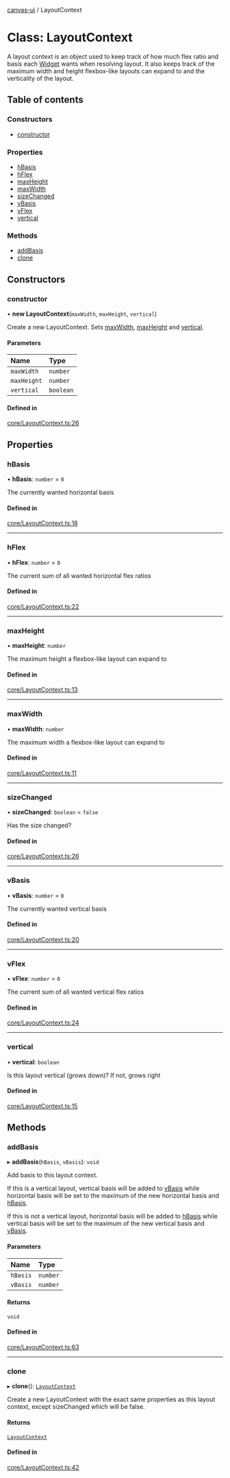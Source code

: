 [canvas-ui](../README.md) / LayoutContext

# Class: LayoutContext

A layout context is an object used to keep track of how much flex ratio and
basis each [Widget](widget.md) wants when resolving layout. It also keeps track of
the maximum width and height flexbox-like layouts can expand to and the
verticality of the layout.

## Table of contents

### Constructors

- [constructor](layoutcontext.md#constructor)

### Properties

- [hBasis](layoutcontext.md#hbasis)
- [hFlex](layoutcontext.md#hflex)
- [maxHeight](layoutcontext.md#maxheight)
- [maxWidth](layoutcontext.md#maxwidth)
- [sizeChanged](layoutcontext.md#sizechanged)
- [vBasis](layoutcontext.md#vbasis)
- [vFlex](layoutcontext.md#vflex)
- [vertical](layoutcontext.md#vertical)

### Methods

- [addBasis](layoutcontext.md#addbasis)
- [clone](layoutcontext.md#clone)

## Constructors

### constructor

• **new LayoutContext**(`maxWidth`, `maxHeight`, `vertical`)

Create a new LayoutContext. Sets [maxWidth](layoutcontext.md#maxwidth), [maxHeight](layoutcontext.md#maxheight) and
[vertical](layoutcontext.md#vertical).

#### Parameters

| Name | Type |
| :------ | :------ |
| `maxWidth` | `number` |
| `maxHeight` | `number` |
| `vertical` | `boolean` |

#### Defined in

[core/LayoutContext.ts:26](https://github.com/playkostudios/canvas-ui/blob/84bdd1a/src/core/LayoutContext.ts#L26)

## Properties

### hBasis

• **hBasis**: `number` = `0`

The currently wanted horizontal basis

#### Defined in

[core/LayoutContext.ts:18](https://github.com/playkostudios/canvas-ui/blob/84bdd1a/src/core/LayoutContext.ts#L18)

___

### hFlex

• **hFlex**: `number` = `0`

The current sum of all wanted horizontal flex ratios

#### Defined in

[core/LayoutContext.ts:22](https://github.com/playkostudios/canvas-ui/blob/84bdd1a/src/core/LayoutContext.ts#L22)

___

### maxHeight

• **maxHeight**: `number`

The maximum height a flexbox-like layout can expand to

#### Defined in

[core/LayoutContext.ts:13](https://github.com/playkostudios/canvas-ui/blob/84bdd1a/src/core/LayoutContext.ts#L13)

___

### maxWidth

• **maxWidth**: `number`

The maximum width a flexbox-like layout can expand to

#### Defined in

[core/LayoutContext.ts:11](https://github.com/playkostudios/canvas-ui/blob/84bdd1a/src/core/LayoutContext.ts#L11)

___

### sizeChanged

• **sizeChanged**: `boolean` = `false`

Has the size changed?

#### Defined in

[core/LayoutContext.ts:26](https://github.com/playkostudios/canvas-ui/blob/84bdd1a/src/core/LayoutContext.ts#L26)

___

### vBasis

• **vBasis**: `number` = `0`

The currently wanted vertical basis

#### Defined in

[core/LayoutContext.ts:20](https://github.com/playkostudios/canvas-ui/blob/84bdd1a/src/core/LayoutContext.ts#L20)

___

### vFlex

• **vFlex**: `number` = `0`

The current sum of all wanted vertical flex ratios

#### Defined in

[core/LayoutContext.ts:24](https://github.com/playkostudios/canvas-ui/blob/84bdd1a/src/core/LayoutContext.ts#L24)

___

### vertical

• **vertical**: `boolean`

Is this layout vertical (grows down)? If not, grows right

#### Defined in

[core/LayoutContext.ts:15](https://github.com/playkostudios/canvas-ui/blob/84bdd1a/src/core/LayoutContext.ts#L15)

## Methods

### addBasis

▸ **addBasis**(`hBasis`, `vBasis`): `void`

Add basis to this layout context.

If this is a vertical layout, vertical basis will be added to
[vBasis](layoutcontext.md#vbasis) while horizontal basis will be set to the maximum of the
new horizontal basis and [hBasis](layoutcontext.md#hbasis).

If this is not a vertical layout, horizontal basis will be added to
[hBasis](layoutcontext.md#hbasis) while vertical basis will be set to the maximum of the new
vertical basis and [vBasis](layoutcontext.md#vbasis).

#### Parameters

| Name | Type |
| :------ | :------ |
| `hBasis` | `number` |
| `vBasis` | `number` |

#### Returns

`void`

#### Defined in

[core/LayoutContext.ts:63](https://github.com/playkostudios/canvas-ui/blob/84bdd1a/src/core/LayoutContext.ts#L63)

___

### clone

▸ **clone**(): [`LayoutContext`](layoutcontext.md)

Create a new LayoutContext with the exact same properties as this layout
context, except sizeChanged which will be false.

#### Returns

[`LayoutContext`](layoutcontext.md)

#### Defined in

[core/LayoutContext.ts:42](https://github.com/playkostudios/canvas-ui/blob/84bdd1a/src/core/LayoutContext.ts#L42)
